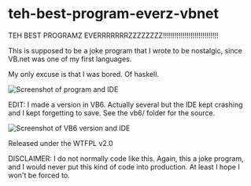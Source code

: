 # teh-best-program-everz-vbnet
TEH BEST PROGRAMZ EVERRRRRRRZZZZZZZZ!!!!!!!!!!!!!!!!!!!!!!!!!!!!

This is supposed to be a joke program that I wrote to be nostalgic, since VB.net was one of my first languages. 

My only excuse is that I was bored. Of haskell.

![Screenshot of program and IDE](https://dl.dropboxusercontent.com/u/7351910/Screenshot%202015-03-17%2017.11.05.png)

EDIT: I made a version in VB6. Actually several but the IDE kept crashing and I kept forgetting to save. See the vb6/ folder for the source. 

![Screenshot of VB6 version and IDE](https://dl.dropboxusercontent.com/u/7351910/random_vb6_thing.png)

Released under the WTFPL v2.0

DISCLAIMER: I do not normally code like this. Again, this a joke program, and I would never put this kind of code into production. At least I hope I won't be forced to.